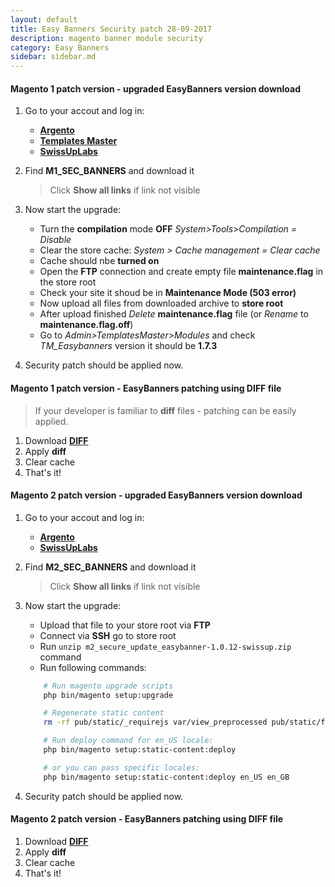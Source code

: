 ```yaml
---
layout: default
title: Easy Banners Security patch 28-09-2017
description: magento banner module security
category: Easy Banners
sidebar: sidebar.md
---
```


#### Magento 1 patch version - upgraded EasyBanners version download

 1. Go to your accout and log in:
     *  [**Argento**](https://argentotheme.com/downloadable/customer/products/)
     *  [**Templates Master**](https://templates-master.com/downloadable/customer/products/)
     *  [**SwissUpLabs**](https://swissuplabs.com/subscription/customer/products/)
 2. Find **M1_SEC_BANNERS** and download it

    > Click **Show all links** if link not visible
 3. Now start the upgrade:
     *  Turn the **compilation** mode **OFF** _System>Tools>Compilation = Disable_
     *  Clear the store cache: _System > Cache management = Clear cache_
     *  Cache should nbe **turned on**
     *  Open the **FTP** connection and create empty file **maintenance.flag** in the store root
     *  Check your site it shoud be in **Maintenance Mode (503 error)**
     *  Now upload all files from downloaded archive to **store root**
     *  After upload finished *Delete* **maintenance.flag** file (or *Rename* to **maintenance.flag.off**)
     *  Go to _Admin>TemplatesMaster>Modules_ and check _TM_Easybanners_ version it should be **1.7.3**
 4. Security patch should be applied now.

#### Magento 1 patch version - EasyBanners patching using **DIFF** file
 
> If your developer is familiar to **diff** files - patching can be easily applied. 

 1. Download [**DIFF**](https://swissuplabs.com/media/downloads/m1_easy_banners_d9a7c1115a89cac68d1ec6ed455cebae3cc7746c.diff)
 2. Apply **diff**
 3. Clear cache 
 4. That's it!

#### Magento 2 patch version - upgraded EasyBanners version download

 1. Go to your accout and log in:
     *  [**Argento**](https://argentotheme.com/downloadable/customer/products/)
     *  [**SwissUpLabs**](https://swissuplabs.com/subscription/customer/products/)
    
 2. Find **M2_SEC_BANNERS** and download it

    > Click **Show all links** if link not visible
    
 3. Now start the upgrade:
     * Upload that file to your store root via **FTP**
     * Connect via **SSH** go to store root 
     * Run `unzip m2_secure_update_easybanner-1.0.12-swissup.zip` command
     * Run following commands:

    ```bash
        # Run magento upgrade scripts
        php bin/magento setup:upgrade

        # Regenerate static content
        rm -rf pub/static/_requirejs var/view_preprocessed pub/static/frontend/ pub/static/adminhtml/

        # Run deploy command for en_US locale:
        php bin/magento setup:static-content:deploy

        # or you can pass specific locales:
        php bin/magento setup:static-content:deploy en_US en_GB
    ```

 4. Security patch should be applied now.

#### Magento 2 patch version - EasyBanners patching using **DIFF** file
 1. Download [**DIFF**](https://swissuplabs.com/media/downloads/m2_easy_banners_8da454bc589bcec6b538e65676af24036b6be51f.diff)
 2. Apply **diff**
 3. Clear cache 
 4. That's it!